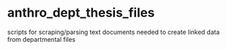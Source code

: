 # anthro_dept_thesis_files
scripts for scraping/parsing text documents needed to create linked data from departmental files
